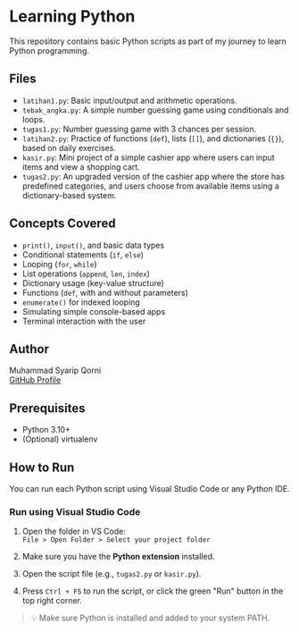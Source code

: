 # Learning Python

This repository contains basic Python scripts as part of my journey to learn Python programming.

## Files

- `latihan1.py`: Basic input/output and arithmetic operations.
- `tebak_angka.py`: A simple number guessing game using conditionals and loops.
- `tugas1.py`: Number guessing game with 3 chances per session.
- `latihan2.py`: Practice of functions (`def`), lists (`[]`), and dictionaries (`{}`), based on daily exercises.
- `kasir.py`: Mini project of a simple cashier app where users can input items and view a shopping cart.
- `tugas2.py`: An upgraded version of the cashier app where the store has predefined categories, and users choose from available items using a dictionary-based system.

## Concepts Covered

- `print()`, `input()`, and basic data types
- Conditional statements (`if`, `else`)
- Looping (`for`, `while`)
- List operations (`append`, `len`, `index`)
- Dictionary usage (key-value structure)
- Functions (`def`, with and without parameters)
- `enumerate()` for indexed looping
- Simulating simple console-based apps
- Terminal interaction with the user

## Author

Muhammad Syarip Qorni  
[GitHub Profile](https://github.com/nambi02)

## Prerequisites

- Python 3.10+
- (Optional) virtualenv

## How to Run

You can run each Python script using Visual Studio Code or any Python IDE.

### Run using Visual Studio Code

1. Open the folder in VS Code:  
   `File > Open Folder > Select your project folder`

2. Make sure you have the **Python extension** installed.

3. Open the script file (e.g., `tugas2.py` or `kasir.py`).

4. Press `Ctrl + F5` to run the script, or click the green "Run" button in the top right corner.

> 💡 Make sure Python is installed and added to your system PATH.

